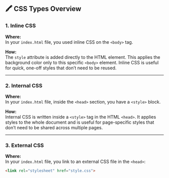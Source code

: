 ## 🖍️ CSS Types Overview

### 1. Inline CSS

**Where:**  
In your `index.html` file, you used inline CSS on the `<body>` tag.

**How:**  
The `style` attribute is added directly to the HTML element. This applies the background color only to this specific `<body>` element. Inline CSS is useful for quick, one-off styles that don’t need to be reused.

---

### 2. Internal CSS

**Where:**  
In your `index.html` file, inside the `<head>` section, you have a `<style>` block.

**How:**  
Internal CSS is written inside a `<style>` tag in the HTML `<head>`. It applies styles to the whole document and is useful for page-specific styles that don’t need to be shared across multiple pages.

---

### 3. External CSS

**Where:**  
In your `index.html` file, you link to an external CSS file in the `<head>`:

```html
<link rel="stylesheet" href="style.css">
